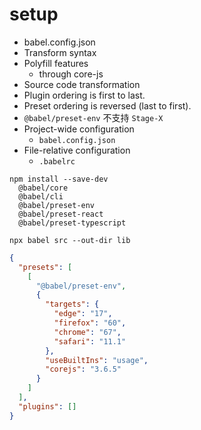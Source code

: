 # setup

- babel.config.json
- Transform syntax
- Polyfill features
    - through core-js
- Source code transformation
- Plugin ordering is first to last.
- Preset ordering is reversed (last to first).
- `@babel/preset-env` 不支持 `Stage-X`
- Project-wide configuration
  - `babel.config.json`
- File-relative configuration
  - `.babelrc`

```shell
npm install --save-dev
  @babel/core
  @babel/cli
  @babel/preset-env
  @babel/preset-react
  @babel/preset-typescript
  
npx babel src --out-dir lib
```

```json
{
  "presets": [
    [
      "@babel/preset-env",
      {
        "targets": {
          "edge": "17",
          "firefox": "60",
          "chrome": "67",
          "safari": "11.1"
        },
        "useBuiltIns": "usage",
        "corejs": "3.6.5"
      }
    ]
  ],
  "plugins": []
}
```
